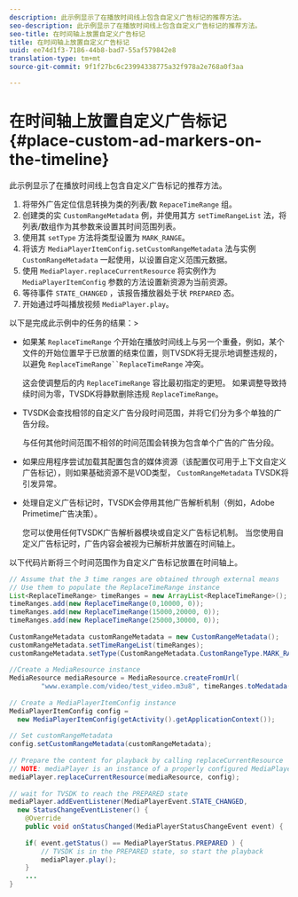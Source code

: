 ```yaml
---
description: 此示例显示了在播放时间线上包含自定义广告标记的推荐方法。
seo-description: 此示例显示了在播放时间线上包含自定义广告标记的推荐方法。
seo-title: 在时间轴上放置自定义广告标记
title: 在时间轴上放置自定义广告标记
uuid: ee74d1f3-7186-44b8-bad7-55af579842e8
translation-type: tm+mt
source-git-commit: 9f1f27bc6c23994338775a32f978a2e768a0f3aa

---
```



# 在时间轴上放置自定义广告标记 {#place-custom-ad-markers-on-the-timeline}

此示例显示了在播放时间线上包含自定义广告标记的推荐方法。

1. 将带外广告定位信息转换为类的列表/数 `RepaceTimeRange` 组。
1. 创建类的实 `CustomRangeMetadata` 例，并使用其方 `setTimeRangeList` 法，将列表/数组作为其参数来设置其时间范围列表。
1. 使用其 `setType` 方法将类型设置为 `MARK_RANGE`。
1. 将该方 `MediaPlayerItemConfig.setCustomRangeMetadata` 法与实例 `CustomRangeMetadata` 一起使用，以设置自定义范围元数据。
1. 使用 `MediaPlayer.replaceCurrentResource` 将实例作为 `MediaPlayerItemConfig` 参数的方法设置新资源为当前资源。
1. 等待事件 `STATE_CHANGED` ，该报告播放器处于状 `PREPARED` 态。
1. 开始通过呼叫播放视频 `MediaPlayer.play`。

以下是完成此示例中的任务的结果：>
* 如果某 `ReplaceTimeRange` 个开始在播放时间线上与另一个重叠，例如，某个文件的开始位置早于已放置的结束位置，则TVSDK将无提示地调整违规的，以避免 `ReplaceTimeRange``ReplaceTimeRange` 冲突。

   这会使调整后的内 `ReplaceTimeRange` 容比最初指定的更短。 如果调整导致持续时间为零，TVSDK将静默删除违规 `ReplaceTimeRange`。

* TVSDK会查找相邻的自定义广告分段时间范围，并将它们分为多个单独的广告分段。

   与任何其他时间范围不相邻的时间范围会转换为包含单个广告的广告分段。
* 如果应用程序尝试加载其配置包含的媒体资源（该配置仅可用于上下文自定义广告标记），则如果基础资源不是VOD类型， `CustomRangeMetadata` TVSDK将引发异常。
* 处理自定义广告标记时，TVSDK会停用其他广告解析机制（例如，Adobe Primetime广告决策）。

   您可以使用任何TVSDK广告解析器模块或自定义广告标记机制。 当您使用自定义广告标记时，广告内容会被视为已解析并放置在时间轴上。

以下代码片断将三个时间范围作为自定义广告标记放置在时间轴上。

```java
// Assume that the 3 time ranges are obtained through external means 
// Use them to populate the ReplaceTimeRange instance 
List<ReplaceTimeRange> timeRanges = new ArrayList<ReplaceTimeRange>(); 
timeRanges.add(new ReplaceTimeRange(0,10000, 0)); 
timeRanges.add(new ReplaceTimeRange(15000,20000, 0)); 
timeRanges.add(new ReplaceTimeRange(25000,30000, 0)); 
 
CustomRangeMetadata customRangeMetadata = new CustomRangeMetadata(); 
customRangeMetadata.setTimeRangeList(timeRanges); 
customRangeMetadata.setType(CustomRangeMetadata.CustomRangeType.MARK_RANGE); 
 
//Create a MediaResource instance 
MediaResource mediaResource = MediaResource.createFromUrl( 
        "www.example.com/video/test_video.m3u8", timeRanges.toMedatada(null)); 
 
// Create a MediaPlayerItemConfig instance 
MediaPlayerItemConfig config =  
  new MediaPlayerItemConfig(getActivity().getApplicationContext()); 
 
// Set customRangeMetadata 
config.setCustomRangeMetadata(customRangeMetadata); 
 
// Prepare the content for playback by calling replaceCurrentResource 
// NOTE: mediaPlayer is an instance of a properly configured MediaPlayer  
mediaPlayer.replaceCurrentResource(mediaResource, config); 
 
// wait for TVSDK to reach the PREPARED state 
mediaPlayer.addEventListener(MediaPlayerEvent.STATE_CHANGED,  
  new StatusChangeEventListener() { 
    @Override 
    public void onStatusChanged(MediaPlayerStatusChangeEvent event) { 
 
    if( event.getStatus() == MediaPlayerStatus.PREPARED ) { 
        // TVSDK is in the PREPARED state, so start the playback  
        mediaPlayer.play(); 
    } 
    ... 
}
```
